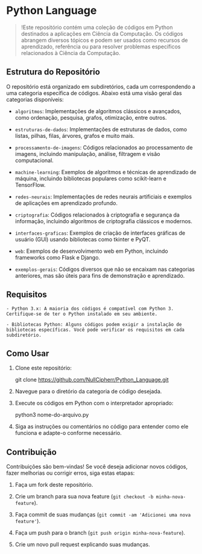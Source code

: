 # **Python Language**

>!Este repositório contém uma coleção de códigos em Python destinados a aplicações em Ciência da Computação. Os códigos abrangem diversos tópicos e podem ser usados como recursos de aprendizado, referência ou para resolver problemas específicos relacionados à Ciência da Computação.

## Estrutura do Repositório

O repositório está organizado em subdiretórios, cada um correspondendo a uma categoria específica de códigos. Abaixo está uma visão geral das categorias disponíveis:

- `algoritmos`: Implementações de algoritmos clássicos e avançados, como ordenação, pesquisa, grafos, otimização, entre outros.

- `estruturas-de-dados`: Implementações de estruturas de dados, como listas, pilhas, filas, árvores, grafos e muito mais.

- `processamento-de-imagens`: Códigos relacionados ao processamento de imagens, incluindo manipulação, análise, filtragem e visão computacional.

- `machine-learning`: Exemplos de algoritmos e técnicas de aprendizado de máquina, incluindo bibliotecas populares como scikit-learn e TensorFlow.

- `redes-neurais`: Implementações de redes neurais artificiais e exemplos de aplicações em aprendizado profundo.

- `criptografia`: Códigos relacionados à criptografia e segurança da informação, incluindo algoritmos de criptografia clássicos e modernos.

- `interfaces-graficas`: Exemplos de criação de interfaces gráficas de usuário (GUI) usando bibliotecas como tkinter e PyQT.

- `web`: Exemplos de desenvolvimento web em Python, incluindo frameworks como Flask e Django.

- `exemplos-gerais`: Códigos diversos que não se encaixam nas categorias anteriores, mas são úteis para fins de demonstração e aprendizado.

## Requisitos

	- Python 3.x: A maioria dos códigos é compatível com Python 3. Certifique-se de ter o Python instalado em seu ambiente.

	- Bibliotecas Python: Alguns códigos podem exigir a instalação de bibliotecas específicas. Você pode verificar os requisitos em cada subdiretório.

## Como Usar

1. Clone este repositório:

	git clone https://github.com/NullCipherr/Python_Language.git
	
2. Navegue para o diretório da categoria de código desejada.

3. Execute os códigos em Python com o interpretador apropriado:

	python3 nome-do-arquivo.py
	

4. Siga as instruções ou comentários no código para entender como ele funciona e adapte-o conforme necessário.

## Contribuição

Contribuições são bem-vindas! Se você deseja adicionar novos códigos, fazer melhorias ou corrigir erros, siga estas etapas:

1. Faça um fork deste repositório.

2. Crie um branch para sua nova feature (`git checkout -b minha-nova-feature`).

3. Faça commit de suas mudanças (`git commit -am 'Adicionei uma nova feature'`).

4. Faça um push para o branch (`git push origin minha-nova-feature`).

5. Crie um novo pull request explicando suas mudanças.






	

